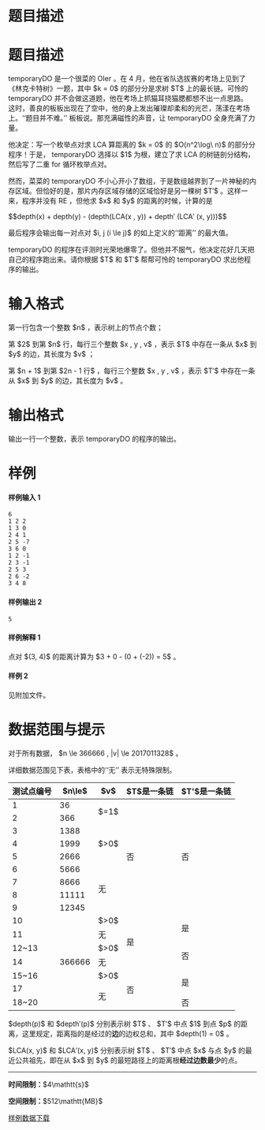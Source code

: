 # 题目描述


# 题目描述


<p> temporaryDO 是一个很菜的 OIer 。在 4 月，他在省队选拔赛的考场上见到了《林克卡特树》一题，其中 $k = 0$ 的部分分是求树 $T$ 上的最长链。可怜的   temporaryDO 并不会做这道题，他在考场上抓猫耳挠猫腮都想不出一点思路。<br/>这时，善良的板板出现在了空中，他的身上发出璀璨却柔和的光芒，荡漾在考场上。‘‘题目并不难。’’ 板板说。那充满磁性的声音，让 temporaryDO 全身充满了力量。</p>
<p>他决定：写一个枚举点对求 LCA 算距离的 $k = 0$ 的 $O(n^2\log\ n)$ 的部分分程序！于是， temporaryDO 选择以 $1$ 为根，建立了求 LCA 的树链剖分结构，然后写了二重 for 循环枚举点对。     </p>
<p>然而，菜菜的 temporaryDO 不小心开小了数组，于是数组越界到了一片神秘的内存区域。但恰好的是，那片内存区域存储的区域恰好是另一棵树 $T′$ 。这样一来，程序并没有 RE ，但他求 $x$ 和 $y$ 的距离的时候，计算的是</p>
<p>$$depth(x) + depth(y) - (depth(LCA(x , y)) + depth′ (LCA′ (x, y)))$$</p>
<p>最后程序会输出每一对点对 $i, j (i \le j)$ 的如上定义的‘‘距离’’ 的最大值。    </p>
<p>temporaryDO 的程序在评测时光荣地爆零了。但他并不服气，他决定花好几天把自己的程序跑出来。请你根据 $T$ 和 $T′$ 帮帮可怜的 temporaryDO 求出他程序的输出。</p>

# 输入格式


<p>第一行包含一个整数 $n$ ，表示树上的节点个数；   </p>
<p>第 $2$ 到第 $n$ 行，每行三个整数 $x , y , v$ ，表示 $T$ 中存在一条从 $x$ 到 $y$ 的边，其长度为 $v$ ；</p>
<p>第 $n + 1$ 到第 $2n - 1 行$ ，每行三个整数 $x , y , v$ ，表示 $T′$ 中存在一条从 $x$ 到 $y$ 的边，其长度为 $v$ 。</p>

# 输出格式


<p>输出一行一个整数，表示 temporaryDO 的程序的输出。</p>

# 样例


<h4>样例输入 1</h4>
<pre><code class="sh_plain">6
1 2 2
1 3 0
2 4 1
2 5 -7
3 6 0
1 2 -1
2 3 -1
2 5 3
2 6 -2
3 4 8</code></pre>
<h4>样例输出 2</h4>
<pre><code class="sh_plain">5</code></pre>
<h4>样例解释 1</h4>
<p>点对 $(3, 4)$ 的距离计算为 $3 + 0 - (0 + (-2)) = 5$ 。</p>
<h4>样例 2</h4>
<p>见附加文件。</p>

# 数据范围与提示


<p>对于所有数据， $n \le 366666 , |v| \le 2017011328$ 。</p>
<p>详细数据范围见下表，表格中的‘‘无’’ 表示无特殊限制。</p>
<div class="table-responsive">
<table class="table table-bordered table-text-center table-vertical-middle"><thead><tr><th>测试点编号</th><th>$n\le$</th><th>$v$</th><th>$T$是一条链</th><th>$T&#39;$是一条链</th></tr></thead><tbody><tr><td>1</td><td>36</td><td rowspan="2">$=1$</td><td rowspan="9">否</td><td rowspan="9">否</td></tr><tr><td>2</td><td>366</td></tr><tr><td>3</td><td>1388</td><td rowspan="3">$&gt;0$</td></tr><tr><td>4</td><td>1999</td></tr><tr><td>5</td><td>2666</td></tr><tr><td>6</td><td>5666</td><td rowspan="4">无</td></tr><tr><td>7</td><td>8666</td></tr><tr><td>8</td><td>11111</td></tr><tr><td>9</td><td>12345</td></tr><tr><td>10</td><td rowspan="7">366666</td><td>$&gt;0$</td><td rowspan="4">是</td><td rowspan="2">是</td></tr><tr><td>11</td><td>无</td></tr><tr><td>12~13</td><td>$&gt;0$</td><td rowspan="2">否</td></tr><tr><td>14</td><td>无</td></tr><tr><td>15~16</td><td>$&gt;0$</td><td rowspan="3">否</td><td rowspan="2">是</td></tr><tr><td>17</td><td rowspan="2">无</td></tr><tr><td>18~20</td><td>否</td></tr></tbody></table></div>

<p> $depth(p)$ 和 $depth′(p)$ 分别表示树 $T$ 、 $T′$ 中点 $1$ 到点 $p$ 的距离，这里规定，距离指的是经过的<strong>边</strong>的边权总和，其中 $depth(1) = 0$ 。    </p>
<p> $LCA(x, y)$ 和 $LCA′(x, y)$ 分别表示树 $T$ 、 $T′$ 中点 $x$ 与点 $y$ 的最近公共祖先，即在从 $x$ 到 $y$ 的最短路径上的距离根<strong>经过边数最少</strong>的点。</p>
<hr/><p><strong>时间限制：</strong>$4\mathtt{s}$</p>
<p><strong>空间限制：</strong>$512\mathtt{MB}$</p>
<p><a href="http://uoj.ac/download.php?type=problem&amp;id=400">样例数据下载</a></p>
